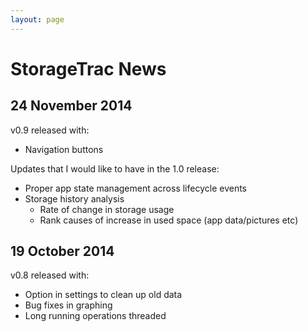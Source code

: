 ```yaml
---
layout: page
---
```


# StorageTrac News

## 24 November 2014

v0.9 released with:
* Navigation buttons

Updates that I would like to have in the 1.0 release:
* Proper app state management across lifecycle events
* Storage history analysis
  * Rate of change in storage usage
  * Rank causes of increase in used space (app data/pictures etc)

## 19 October 2014

v0.8 released with:

* Option in settings to clean up old data
* Bug fixes in graphing
* Long running operations threaded
